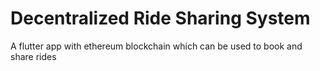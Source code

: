 # Decentralized Ride Sharing System
A flutter app with ethereum blockchain which can be used to book and share rides
